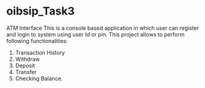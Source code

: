 # oibsip_Task3
ATM Interface
This is a console based application in which user can register and login to system using user Id or pin.
This project allows to perform following functionalities:
1. Transaction History
2.  Withdraw
3.  Deposit
4.  Transfer
5.  Checking Balance.
